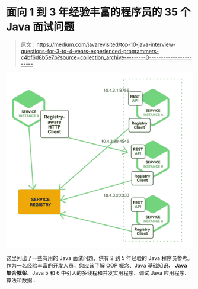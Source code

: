 # 面向 1 到 3 年经验丰富的程序员的 35 个 Java 面试问题

> 原文：<https://medium.com/javarevisited/top-10-java-interview-questions-for-3-to-4-years-experienced-programmers-c4bf6d8b5e7b?source=collection_archive---------0----------------------->

![](img/96528deb5ad5118728354c421d58dc48.png)

这里列出了一些有用的 Java 面试问题，供有 2 到 5 年经验的 Java 程序员参考。作为一名经验丰富的开发人员，您应该了解 OOP 概念、Java 基础知识、 **Java 集合框架**、Java 5 和 6 中引入的多线程和并发实用程序、调试 Java 应用程序、算法和数据…